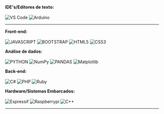 <b>IDE's/Editores de texto: </b><br>
<br>![VS Code](https://img.shields.io/badge/Visual_Studio_Code-4285F4?style=for-the-badge&logo=visual%20studio%20code&logoColor=white)
![Arduino](https://img.shields.io/badge/Arduino_IDE-4285F4?style=for-the-badge&logo=arduino&logoColor=white)

<hr>

<b>Front-end: </b><br>
<br>![JAVASCRIPT](https://img.shields.io/badge/JavaScript-4285F4?style=for-the-badge&logo=javascript&logoColor=white)
![BOOTSTRAP](https://img.shields.io/badge/Bootstrap-FF9900?style=for-the-badge&logo=bootstrap&logoColor=white)
![HTML5](https://img.shields.io/badge/HTML5-FF9900?style=for-the-badge&logo=html5&logoColor=white)
![CSS3](https://img.shields.io/badge/CSS3-4285F4?style=for-the-badge&logo=css3&logoColor=white) <br>

<b>Análise de dados: </b><br>
<br>![PYTHON](https://img.shields.io/badge/Python-306998?style=for-the-badge&logo=python&logoColor=white)
![NumPy](https://img.shields.io/badge/numpy-E7A80D.svg?style=for-the-badge&logo=numpy&logoColor=white)
![PANDAS](https://img.shields.io/badge/Pandas-3F8E9B?style=for-the-badge&logo=pandas&logoColor=white)
![Matplotlib](https://img.shields.io/badge/Matplotlib-7F4B74.svg?style=for-the-badge&logo=Matplotlib&logoColor=white) <br>

<b>Back-end: </b><br>
<br>![C#](https://img.shields.io/badge/c%23-9B59B6.svg?style=for-the-badge&logo=csharp&logoColor=white)
![PHP](https://img.shields.io/badge/PHP-9B59B6?style=for-the-badge&logo=php&logoColor=white)
![Ruby](https://img.shields.io/badge/Ruby-E74C3C?style=for-the-badge&logo=ruby&logoColor=white) <br>

<b>Hardware/Sistemas Embarcados: </b><br>
<br>![Espressif](https://img.shields.io/badge/espressif-FF9900.svg?style=for-the-badge&logo=espressif&logoColor=white)
![Raspberrypi](https://img.shields.io/badge/Raspberry%20Pi-F43F5E?style=for-the-badge&logo=Raspberry%20Pi&logoColor=white) 
![C++](https://img.shields.io/badge/c++-1D4ED8.svg?style=for-the-badge&logo=c%2B%2B&logoColor=white)

<hr>
